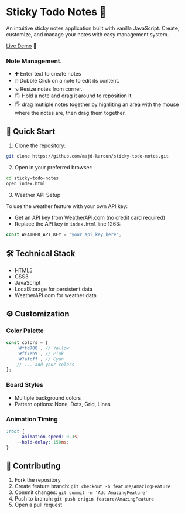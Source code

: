 #  Sticky Todo Notes 📝

An intuitive sticky notes application built with vanilla JavaScript. Create, customize, and manage your notes with easy management system.

[Live Demo](https://sticky-todo-notes.netlify.app) 🚀



### Note Management.
- ➕ Enter text to create notes
- 🖱️ Dubble Click on a note to edit its content.
- ↘️ Resize notes from corner.
- 🖐️ Hold a note and drag it around to reposition it.
- 🖐️ drag mutliple notes together by highliting an  area with the mouse where the notes are, then drag them together.



## 🚀 Quick Start

1. Clone the repository:
```bash
git clone https://github.com/majd-karoun/sticky-todo-notes.git
```

2. Open in your preferred browser:
```bash
cd sticky-todo-notes
open index.html
```

3. Weather API Setup

To use the weather feature with your own API key:

- Get an API key from [WeatherAPI.com](https://www.weatherapi.com/) (no credit card required)
- Replace the API key in `index.html` line 1263:
```javascript
const WEATHER_API_KEY = 'your_api_key_here';
```



## 🛠️ Technical Stack

- HTML5
- CSS3
- JavaScript
- LocalStorage for persistent data
- WeatherAPI.com for weather data


## ⚙️ Customization

### Color Palette
```javascript
const colors = [
    '#ffd700', // Yellow
    '#ff7eb9', // Pink
    '#7afcff', // Cyan
    // ... add your colors
];
```

### Board Styles
- Multiple background colors
- Pattern options: None, Dots, Grid, Lines

### Animation Timing
```css
:root {
    --animation-speed: 0.3s;
    --hold-delay: 150ms;
}
```


## 🤝 Contributing

1. Fork the repository
2. Create feature branch: `git checkout -b feature/AmazingFeature`
3. Commit changes: `git commit -m 'Add AmazingFeature'`
4. Push to branch: `git push origin feature/AmazingFeature`
5. Open a pull request

